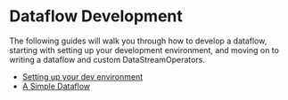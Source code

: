 Dataflow Development
====================

The following guides will walk you through how to develop a dataflow, starting with setting up your development environment, and moving on to writing a dataflow and custom DataStreamOperators.

- [Setting up your dev environment](devEnvironmentSetup.md)
- [A Simple Dataflow](simpleDataflowDev.md)